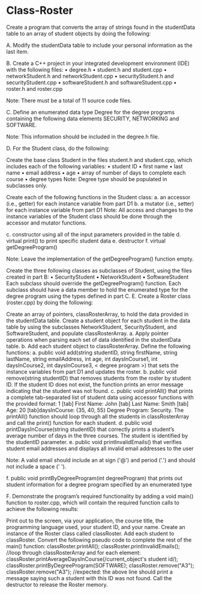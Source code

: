 # Class-Roster
Create a program that converts the array of strings found in the studentData table to an array of student objects by doing the following:

A. Modify the studentData table to include your personal information as the last item.

B. Create a C++ project in your integrated development environment (IDE) with the following files: • degree.h • student.h and student.cpp • networkStudent.h and networkStudent.cpp • securityStudent.h and securityStudent.cpp • softwareStudent.h and softwareStudent.cpp • roster.h and roster.cpp

Note: There must be a total of 11 source code files.

C. Define an enumerated data type Degree for the degree programs containing the following data elements SECURITY, NETWORKING and SOFTWARE.

Note: This information should be included in the degree.h file.

D. For the Student class, do the following:

Create the base class Student in the files student.h and student.cpp, which includes each of the following variables: • student ID • first name • last name • email address • age • array of number of days to complete each course • degree types
Note: Degree type should be populated in subclasses only.

Create each of the following functions in the Student class: a. an accessor (i.e., getter) for each instance variable from part D1 b. a mutator (i.e., setter) for each instance variable from part D1
Note: All access and changes to the instance variables of the Student class should be done through the accessor and mutator functions.

c. constructor using all of the input parameters provided in the table d. virtual print() to print specific student data e. destructor f. virtual getDegreeProgram()

Note: Leave the implementation of the getDegreeProgram() function empty.

Create the three following classes as subclasses of Student, using the files created in part B: • SecurityStudent • NetworkStudent • SoftwareStudent Each subclass should override the getDegreeProgram() function. Each subclass should have a data member to hold the enumerated type for the degree program using the types defined in part C.
E. Create a Roster class (roster.cpp) by doing the following:

Create an array of pointers, classRosterArray, to hold the data provided in the studentData table.
Create a student object for each student in the data table by using the subclasses NetworkStudent, SecurityStudent, and SoftwareStudent, and populate classRosterArray. a. Apply pointer operations when parsing each set of data identified in the studentData table. b. Add each student object to classRosterArray.
Define the following functions: a. public void add(string studentID, string firstName, string lastName, string emailAddress, int age, int daysInCourse1, int daysInCourse2, int daysInCourse3, < degree program >) that sets the instance variables from part D1 and updates the roster. b. public void remove(string studentID) that removes students from the roster by student ID. If the student ID does not exist, the function prints an error message indicating that the student was not found.
c. public void printAll() that prints a complete tab-separated list of student data using accessor functions with the provided format: 1 [tab] First Name: John [tab] Last Name: Smith [tab] Age: 20 [tab]daysInCourse: {35, 40, 55} Degree Program: Security. The printAll() function should loop through all the students in classRosterArray and call the print() function for each student. d. public void printDaysInCourse(string studentID) that correctly prints a student’s average number of days in the three courses. The student is identified by the studentID parameter. e. public void printInvalidEmails() that verifies student email addresses and displays all invalid email addresses to the user

Note: A valid email should include an at sign ('@') and period ('.') and should not include a space (' ').

f. public void printByDegreeProgram(int degreeProgram) that prints out student information for a degree program specified by an enumerated type

F. Demonstrate the program’s required functionality by adding a void main() function to roster.cpp, which will contain the required function calls to achieve the following results:

Print out to the screen, via your application, the course title, the programming language used, your student ID, and your name.
Create an instance of the Roster class called classRoster.
Add each student to classRoster.
Convert the following pseudo code to complete the rest of the main() function: classRoster.printAll(); classRoster.printInvalidEmails(); //loop through classRosterArray and for each element: classRoster.printAverageDaysInCourse(/current_object's student id/); classRoster.printByDegreeProgram(SOFTWARE); classRoster.remove("A3"); classRoster.remove("A3"); //expected: the above line should print a message saying such a student with this ID was not found.
Call the destructor to release the Roster memory.
